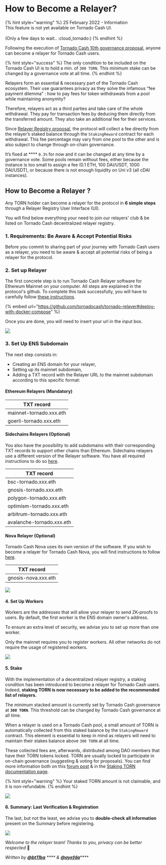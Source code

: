# How to Become a Relayer?

{% hint style="warning" %}
25 February 2022 - Information\
This feature is not yet available on Tornado Cash UI.\
\
(Only a few days to wait.. :cloud\_tornado:)
{% endhint %}

Following the execution of [Tornado Cash 10th governance proposal](https://tornadocash.eth.link/governance/10), anyone can become a relayer for Tornado Cash users.

{% hint style="success" %}
The only condition to be included on the Tornado Cash UI is to hold a min. of `300 TORN`. This minimum stake can be changed by a governance vote at all time.
{% endhint %}

Relayers form an essential & necessary part of the Tornado Cash ecosystem. Their use guarantees privacy as they solve the infamous “fee payment dilemma” : how to pay fees for token withdrawals from a pool while maintaining anonymity?

Therefore, relayers act as a third parties and take care of the whole withdrawal. They pay for transaction fees by deducing them directly from the transferred amount. They also take an additional fee for their services.

Since [Relayer Registry proposal](https://tornadocash.eth.link/governance/10), the protocol will collect a fee directly from the relayer’s staked balance through the `StakingReward` contract for each withdrawal. This fee percentage may vary from one pool to the other and is also subject to change through on-chain governance.

It’s fixed at **** `0.3%` for now and it can be changed at any time by a governance vote. Some pools remain without fees, either because the instance is too small to assign a fee (0.1 ETH, 100 DAI/USDT, 1000 DAI/USDT), or because there is not enough liquidity on Uni v3 (all cDAI instances).

## How to Become a Relayer ?

Any TORN holder can become a relayer for the protocol in **6 simple steps** through a Relayer Registry User Interface (UI).

You will find below everything your need to join our relayers' club & be listed on Tornado Cash decentralized relayer registry.

### 1. Requirements: Be Aware & Accept Potential Risks

Before you commit to sharing part of your journey with Tornado Cash users as a relayer, you need to be aware & accept all potential risks of being a relayer for the protocol.

### 2. Set up Relayer

The first concrete step is to run Tornado Cash Relayer software for Ethereum Mainnet on your computer. All steps are explained in the protocol's github. To complete this task successfully, you will have to carefully follow [these instructions](https://github.com/tornadocash/tornado-relayer#deploy-with-docker-compose).

{% embed url="https://github.com/tornadocash/tornado-relayer#deploy-with-docker-compose" %}

Once you are done, you will need to insert your url in the input box.

![](../.gitbook/assets/2.png)

### 3. Set Up ENS Subdomain

The next step consists in:

* Creating an ENS domain for your relayer,
* Setting up its mainnet subdomain,
* Adding a TXT record with the Relayer URL to the mainnet subdomain according to this specific format:

#### Ethereum Relayers (Mandatory)

| TXT record              |
| ----------------------- |
| mainnet-tornado.xxx.eth |
| goerli-tornado.xxx.eth  |

#### **Sidechains Relayers (Optional)**

You also have the possibility to add subdomains with their corresponding TXT records to support other chains than Ethereum. Sidechains relayers use a different version of the Relayer software. You have all required instructions to do so [here](https://github.com/tornadocash/tornado-relayer/blob/light/README.md).

| TXT record                |
| ------------------------- |
| bsc-tornado.xxx.eth       |
| gnosis-tornado.xxx.eth    |
| polygon-tornado.xxx.eth   |
| optimism-tornado.xxx.eth  |
| arbitrum-tornado.xxx.eth  |
| avalanche-tornado.xxx.eth |

#### Nova Relayer (Optional)

Tornado Cash Nova uses its own version of the software. If you wish to become a relayer for Tornado Cash Nova, you will find instructions to follow [here](https://github.com/tornadocash/tornado-pool-relayer#deploy-with-docker-compose).

| TXT record          |
| ------------------- |
| gnosis-nova.xxx.eth |

![](../.gitbook/assets/3.png)

#### 4. Set Up Workers

Workers are the addresses that will allow your relayer to send ZK-proofs to users. By default, the first worker is the ENS domain owner's address.

To ensure an extra level of security, we advise you to set up more than one worker.

Only the mainnet requires you to register workers. All other networks do not require the usage of registered workers.

![](<../.gitbook/assets/4 (1).png>)

#### 5. Stake

With the implementation of a decentralized relayer registry, a staking condition has been introduced to become a relayer for Tornado Cash users. Indeed, **staking TORN is now necessary to be added to the recommended list of relayers.**

The minimum stacked amount is currently set by Tornado Cash governance at **`300 TORN`**. This threshold can be changed by Tornado Cash governance at all time.

When a relayer is used on a Tornado Cash pool, a small amount of TORN is automatically collected from this staked balance by the `StakingReward` contract. This element is essential to keep in mind as relayers will need to maintain their stakes balance above `300 TORN` at all time.

These collected fees are, afterwards, distributed among DAO members that have their TORN tokens locked. TORN are usually locked to participate in on-chain governance (suggesting & voting for proposals). You can find more information both on this [forum post](https://torn.community/t/proposal-relayer-registry-setting-parameters-after-audit/2134) & in the [Staking TORN documentation page](staking.md).

{% hint style="warning" %}
Your staked TORN amount is not claimable, and it is non-refundable.
{% endhint %}

![](../.gitbook/assets/5.png)

#### 6. Summary: Last Verification & Registration

The last, but not the least, we advise you to **double-check all information** present on the Summary before registering.

![](../.gitbook/assets/6.png)

_Welcome to the relayer team! Thanks to you, privacy can be better respected_ 💚



_Written by_ [_**@bt11ba**_](https://torn.community/u/bt11ba/) _**** &_ [_**@ayefda**_](https://torn.community/u/ayefda)****
